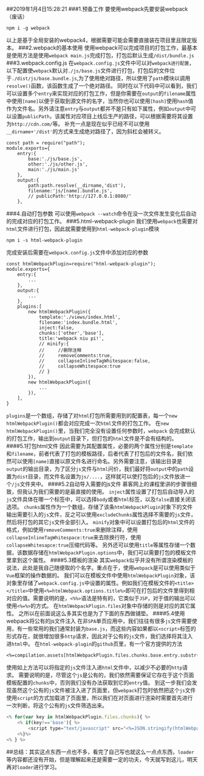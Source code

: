 ##2019年1月4日15:28:21
###1.预备工作
要使用webpack先要安装webpack（废话）
~~~
npm i -g webpack
~~~
以上是基于全局安装的webpack4，根据需要可能会需要直接装在项目里且限定版本。
###2.webpack的基本使用
使用webpack可以完成项目的打包工作，最基本是使用方法是使用`webpack main.js`完成打包，打包后默认生成`/dist/bundle.js`
###3.webpack.config.js
在`webpack.config.js`文件中可以对`webpack进行配置`，以下配置使`webpack`默认对`./js/base.js`文件进行打包，打包后的文件位于`./dist/js/base.bundle.js`,为了使用绝对路径，所以使用了`path`模块以调用`resolve()`函数，该函数生成了一个绝对路径。
同时在以下代码中可以看到，我们可以设置多个`entry`来实现对应的打包工作，但是你需要在`output`的`filename`属性中使用`[name]`以便于获取到源文件的名字，当然你也可以使用`[hash]`使用`hash`值作为文件名。另外请注意`entry`与`output`都并不是只有如下属性，例如`output`中可以设置`publicPath`，该属性对应项目上线后生产的路径，可以根据需要将其设置为`http://cdn.com/`等。
补充一点是现在似乎已经不可以使用`__dirname+'/dist'`的方式来生成绝对路径了，因为斜杠会被转义。
~~~
const path = require("path");
module.exports={
    entry:{
        base:'./js/base.js',
        other:'./js/other.js',
        main:'./js/main.js'
    },
    output:{
        path:path.resolve(__dirname,'dist'),
        filename:'js/[name].bundle.js',
        // publicPath:'http://127.0.0.1:8080/'
    },
~~~
###4.自动打包参数
可以使用`webpack --watch`命令在没一次文件发生变化后自动的完成对应的打包工作。
###5.html-webpack-plugin
我们使用`webpack`也需要对`html`文件进行打包，因此就需要使用到`html-webpack-plugin`模块
~~~
npm i -s html-webpack-plugin
~~~
完成安装后需要在`webpack.config.js`文件中添加对应的参数
~~~
const htmlWebpackPlugin=require("html-webpack-plugin");
module.exports={
    entry:{
        ...
    },
    output:{
        ...
    },
    plugins:[
        new htmlWebpackPlugin({
            template:'./views/index.html',
            filename:'index.bundle.html',
            inject:false,
            chunks:['other','base'],
            title:'webpack niu pi!',
            // minify:{
            //     //删除注释
            //     removeComments:true,
            //     collapseInlineTagWhitespace:false,
            //     collapseWhitespace:true
            // }
        }),
        new htmlWebpackPlugin({
            ...
        }),
    ],
}
~~~
`plugins`是一个数组，存储了对`html`打包所需要用到的配置表，每一个`new htmlWebpackPlugin()`都会对应完成一次`html`文件的打包工作。
在`new htmlWebpackPlugin()`里，当我们完全没有设置任何参数时，`webpack` 会完成默认的打包工作，输出到`output`目录下，但打包的`html`文件是不会有结构的。
####5.1打包html文件
因此需要为其配置属性，必要的两个属性分别是`template`和`filename`，前者代表了打包的模板路径，后者代表了打包后的文件名，我们依然可以使用`[name]`直接以原文件名进行命名。另外需要注意，该输出目录是`output`的输出目录，为了区分`js`文件与`html`问价，我们最好将`output`中的`path`设置为`dist`目录，而文件名设置为`js/....`，这样就可以使打包后的`js`文件放进一个`/js`文件夹中。
####5.2自动导入需要的js文件
慕客网上的课程里讲的步骤很细致，但我认为我们需要的是最直接的使用。
`inject`属性设置了打包后自动导入的`js`文件具体在哪一个标签中，可以选择`body`或者`html`标签，以及`false`直接关闭该选项。
`chunks`属性作为一个数组，存储了该条`htmlWebpackPlugin`对象下的文件输出需要引入的`js`文件，反之可以使用`excludeChunks`属性选择不需要的`js`文件，然后将打包的其它`js`文件全部引入。
`minify`对象中可以设置打包后的`html`文件的格式，例如使用`removeComments:true`来删除注释，使用`collapseInlineTagWhitespace:true`来去除换行符，使用`collapseWhitesapce:true`压缩代码等。
另外还可以使用`title`等属性存储一个数据，该数据存储在`htmlWebpackPlugin.options`中，我们可以需要打包的模板文件里拿到这个属性。
####5.3模板的渲染
其实`webpack`似乎并没有所谓渲染模板的说法，此处是我自己随便取的个名字。重点在于，使用`webpack`是可以使用类似于`Vue`框架的操作数据的。
我们可以在模板文件中使用`htmlWebpackPlugin`对象，该对象里存储了`webpack.config.js`中设置的属性。例如我们在模板文件的`<title></title>`中使用`<%=htmlWebpack.options.title%>`即可在打包后的文件里得到相对应的值。需要说明的是，`<%%>`语法是特有的，它类似于`JSP`，对于值的输出可以使用`<%=%>`的方式。
在`htmlWebpackPlugin.files`对象中存储的则是对应的其它属性。
之所以在前面说这么多其实也是为了下面的东西做铺垫。
####5.4使用webpack将公有的js文件注入
在非`SPA`单页应用中，我们往往有很多`js`文件需要使用，有一些常用的我们通常封装为`base.js`，而这些内容如果都以`<script>`标签的形式存在，就很增加很多`http`请求，因此对于公有的`js`文件，我们选择将其注入进`html`中。
在`html-webpack-plugin`的`github`页里，有一个官方提供的方法
~~~
<%=compilation.assets[htmlWebpackPlugin.files.chunks.base.entry.substr(htmlWebpackPlugin.files.publicPath.length)].source()%>
~~~
使用如上方法可以将指定的`js`文件注入进`html`文件中，以减少不必要的`http`请求。
需要说明的是，尽管这个`js`是公有的，我们依然需要保证它存在于这个页面模板配置的`chunks`中，否则我们没有办法获取到它的`entry`值。
到这一步我们会发现虽然这个公有的`js`文件被注入进了页面里，但`webpack`打包时依然把这个`js`文件使用`script`的方式加载进了页面里，所以我们在对页面进行渲染时需要首先进行一次判断，将这个公有的`js`文件筛选出来。
~~~js
<% for(var key in htmlWebpackPlugin.files.chunks){ %>
    <% if(key!=='base'){ %>
        <script type="text/javascript" src="<%=JSON.stringify(htmlWebpackPlugin.files.chunks[key].entry)%>"></script>
    <%}%>
<% } %>
~~~
##总结：其实这点东西一点也不多，看完了自己写也就这么一点点东西，`loader`等内容都还没有开始，但是理解起来还是需要一定的功夫，今天就写到这儿，明天再对`loader`进行学习。
